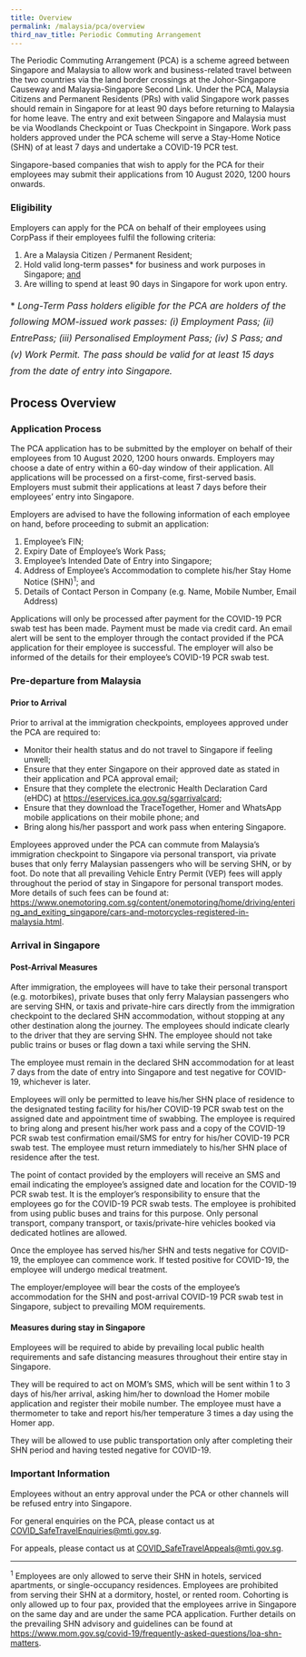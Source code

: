 ```yaml
---
title: Overview
permalink: /malaysia/pca/overview
third_nav_title: Periodic Commuting Arrangement
---
```


The Periodic Commuting Arrangement (PCA) is a scheme agreed between Singapore and Malaysia to allow work and business-related travel between the two countries via the land border crossings at the Johor-Singapore Causeway and Malaysia-Singapore Second Link. Under the PCA, Malaysia Citizens and Permanent Residents (PRs) with valid Singapore work passes should remain in Singapore for at least 90 days before returning to Malaysia for home leave. The entry and exit between Singapore and Malaysia must be via Woodlands Checkpoint or Tuas Checkpoint in Singapore. Work pass holders approved under the PCA scheme will serve a Stay-Home Notice (SHN) of at least 7 days and undertake a COVID-19 PCR test.

Singapore-based companies that wish to apply for the PCA for their employees may submit their applications from 10 August 2020, 1200 hours onwards.

### **Eligibility**

Employers can apply for the PCA on behalf of their employees using CorpPass if their employees fulfil the following criteria:
1. Are a Malaysia Citizen / Permanent Resident;
2. Hold valid long-term passes* for business and work purposes in Singapore; <u>and</u>
3. Are willing to spend at least 90 days in Singapore for work upon entry.

<p style="font-size: 1.0rem; line-height: 1.8rem;">* <em>Long-Term Pass holders eligible for the PCA are holders of the following MOM-issued work passes: (i) Employment Pass; (ii) EntrePass; (iii) Personalised Employment Pass; (iv) S Pass; and (v) Work Permit. The pass should be valid for at least 15 days from the date of entry into Singapore.</em></p>

## **Process Overview**

### **Application Process**

The PCA application has to be submitted by the employer on behalf of their employees from 10 August 2020, 1200 hours onwards. Employers may choose a date of entry within a 60-day window of their application. All applications will be processed on a first-come, first-served basis. Employers must submit their applications at least 7 days before their employees’ entry into Singapore.

Employers are advised to have the following information of each employee on hand, before proceeding to submit an application:
1. Employee’s FIN;
2. Expiry Date of Employee’s Work Pass;
3. Employee’s Intended Date of Entry into Singapore;
4. Address of Employee’s Accommodation to complete his/her Stay Home Notice (SHN)<sup>1</sup>; and
5. Details of Contact Person in Company (e.g. Name, Mobile Number, Email Address)

Applications will only be processed after payment for the COVID-19 PCR swab test has been made. Payment must be made via credit card. An email alert will be sent to the employer through the contact provided if the PCA application for their employee is successful. The employer will also be informed of the details for their employee’s COVID-19 PCR swab test.

### **Pre-departure from Malaysia**

#### Prior to Arrival

Prior to arrival at the immigration checkpoints, employees approved under the PCA are required to:
- Monitor their health status and do not travel to Singapore if feeling unwell;
- Ensure that they enter Singapore on their approved date as stated in their application and PCA approval email;
- Ensure that they complete the electronic Health Declaration Card (eHDC) at <https://eservices.ica.gov.sg/sgarrivalcard>;
- Ensure that they download the TraceTogether, Homer and WhatsApp mobile applications on their mobile phone; and
- Bring along his/her passport and work pass when entering Singapore.

Employees approved under the PCA can commute from Malaysia’s immigration checkpoint to Singapore via personal transport, via private buses that only ferry Malaysian passengers who will be serving SHN, or by foot. Do note that all prevailing Vehicle Entry Permit (VEP) fees will apply throughout the period of stay in Singapore for personal transport modes. More details of such fees can be found at: <https://www.onemotoring.com.sg/content/onemotoring/home/driving/entering_and_exiting_singapore/cars-and-motorcycles-registered-in-malaysia.html>.

### **Arrival in Singapore**

#### Post-Arrival Measures

After immigration, the employees will have to take their personal transport (e.g. motorbikes), private buses that only ferry Malaysian passengers who are serving SHN, or taxis and private-hire cars directly from the immigration checkpoint to the declared SHN accommodation, without stopping at any other destination along the journey. The employees should indicate clearly to the driver that they are serving SHN. The employee should not take public trains or buses or flag down a taxi while serving the SHN.

The employee must remain in the declared SHN accommodation for at least 7 days from the date of entry into Singapore and test negative for COVID-19, whichever is later.

Employees will only be permitted to leave his/her SHN place of residence to the designated testing facility for his/her COVID-19 PCR swab test on the assigned date and appointment time of swabbing. The employee is required to bring along and present his/her work pass and a copy of the COVID-19 PCR swab test confirmation email/SMS for entry for his/her COVID-19 PCR swab test. The employee must return immediately to his/her SHN place of residence after the test.

The point of contact provided by the employers will receive an SMS and email indicating the employee’s assigned date and location for the COVID-19 PCR swab test. It is the employer’s responsibility to ensure that the employees go for the COVID-19 PCR swab tests. The employee is prohibited from using public buses and trains for this purpose. Only personal transport, company transport, or taxis/private-hire vehicles booked via dedicated hotlines are allowed.

Once the employee has served his/her SHN and tests negative for COVID-19, the employee can commence work. If tested positive for COVID-19, the employee will undergo medical treatment.

The employer/employee will bear the costs of the employee’s accommodation for the SHN and post-arrival COVID-19 PCR swab test in Singapore, subject to prevailing MOM requirements.

#### Measures during stay in Singapore

Employees will be required to abide by prevailing local public health requirements and safe distancing measures throughout their entire stay in Singapore.

They will be required to act on MOM’s SMS, which will be sent within 1 to 3 days of his/her arrival, asking him/her to download the Homer mobile application and register their mobile number. The employee must have a thermometer to take and report his/her temperature 3 times a day using the Homer app.

They will be allowed to use public transportation only after completing their SHN period and having tested negative for COVID-19.

### **Important Information**

Employees without an entry approval under the PCA or other channels will be refused entry into Singapore.

For general enquiries on the PCA, please contact us at <COVID_SafeTravelEnquiries@mti.gov.sg>.

For appeals, please contact us at <COVID_SafeTravelAppeals@mti.gov.sg>.

-----

<sup>1</sup> Employees are only allowed to serve their SHN in hotels, serviced apartments, or single-occupancy residences. Employees are prohibited from serving their SHN at a dormitory, hostel, or rented room. Cohorting is only allowed up to four pax, provided that the employees arrive in Singapore on the same day and are under the same PCA application. Further details on the prevailing SHN advisory and guidelines can be found at <https://www.mom.gov.sg/covid-19/frequently-asked-questions/loa-shn-matters>. 
